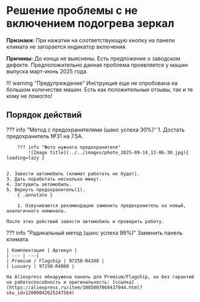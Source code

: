# Решение проблемы с не включением подогрева зеркал

**Признаки:** При нажатии на соответствующую кнопку на панели климата не загорается индикатор включения.

**Причины:** До конца не выяснены. Есть предложение о заводском дефекте. Предположительно данная проблема проявляется у машин выпуска март-июнь 2025 года.

!!! warning "Предупреждение"
    Инструкция еще не опробована на большом количестве машин. Есть как положительные отзывы, так и те кому не помогло!


## Порядок действий

??? info "Метод с предохранителями (шанс успеха 30%)"
    1. Достать предохранитель №31 на 7.5А.

        ??? info "Фото нужного предохранителя"
            ![Image title](../../images/photo_2025-09-14_13-06-30.jpg){ loading=lazy }


    2. Завести автомобиль (климат работать не будет).
    3. Дать поработать несколько минут.
    4. Заглушить автомобиль.
    5. Вернуть предохранитель(1).
        { .annotate }
    
        1. Озвучиваются рекомендации заменить предохранитель на новый, аналогичного номинала.

    После этих действий завести автомобиль и проверить работу.

??? info "Радикальный метод (шанс успеха 99%)"
    Заменить панель климата. 
    
    | Комплектация | Артикул |
    | --- | ---| 
    | Premium / Flagship | 97250-R4100 |
    | Luxuary | 97250-R4000 |
    
    На Aliexpress обнаружена панель для Premium/Flagship, но без гарантий на работоспособность и оригинальность: [ссылка](https://aliexpress.ru/item/1005007869437944.html?sku_id=12000042625247564)
    